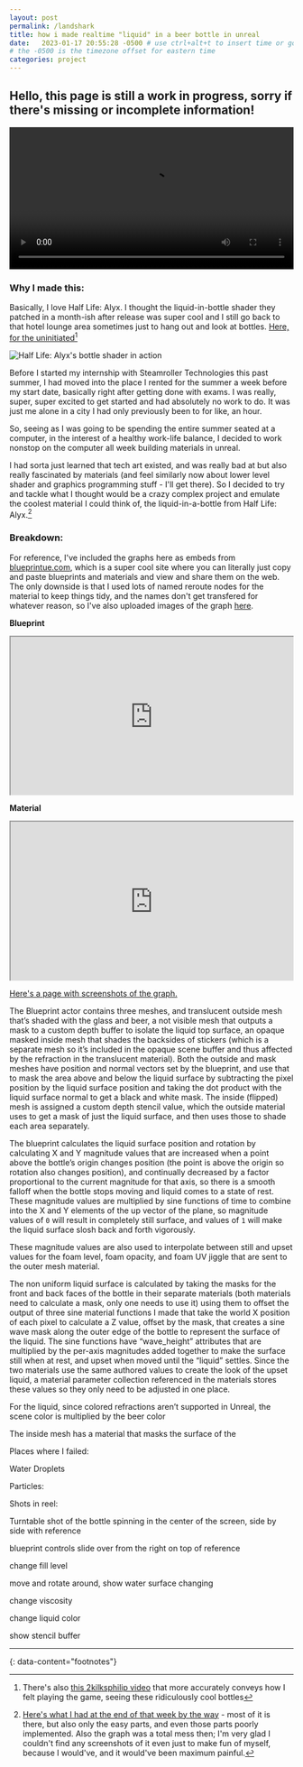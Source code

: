 ```yaml
---
layout: post
permalink: /landshark
title: how i made realtime "liquid" in a beer bottle in unreal
date:   2023-01-17 20:55:28 -0500 # use ctrl+alt+t to insert time or go to command palette
# the -0500 is the timezone offset for eastern time
categories: project
---
```


<style>
.EmbedWrapper {
    position: relative;
    padding-bottom: 56.25%; /* 16:9 */
    height: 0;
    overflow: hidden;
}
.EmbedWrapper iframe {
    position: absolute;
    top: 0;
    left: 0;
    width: 100%;
    height: 100%;
}
</style>

## Hello, this page is still a work in progress, sorry if there's missing or incomplete information!


 <video width="100%" controls autoplay loop>
  <source src="https://raw.githubusercontent.com/BillyJoelsNightmareExplosion/BillyJoelsNightmareExplosion.github.io/master/_files/photos/landshark/good_take_loop.mp4" type="video/mp4">
  Your browser does not support the video tag.
</video> 

### Why I made this:

Basically, I love Half Life: Alyx. I thought the liquid-in-bottle shader they patched in a month-ish after release was super cool and I still go back to that hotel lounge area sometimes just to hang out and look at bottles. [Here, for the uninitiated](https://youtu.be/9XWxsJKpYYI?t=163)[^1]

<img src="https://cdn.vox-cdn.com/thumbor/wOs1AdQcP0Rft3t5ppjruWPZn0s=/0x0:1322x910/1200x800/filters:focal(556x350:766x560)/cdn.vox-cdn.com/uploads/chorus_image/image/66862838/half_life_alyx_booze.0.jpg" alt="Half Life: Alyx's bottle shader in action">

Before I started my internship with Steamroller Technologies this past summer, I had moved into the place I rented for the summer a week before my start date, basically right after getting done with exams. I was really, super, super excited to get started and had absolutely no work to do. It was just me alone in a city I had only previously been to for like, an hour. 

So, seeing as I was going to be spending the entire summer seated at a computer, in the interest of a healthy work-life balance, I decided to work nonstop on the computer all week building materials in unreal. 

I had sorta just learned that tech art existed, and was really bad at but also really fascinated by materials (and feel similarly now about lower level shader and graphics programming stuff - I'll get there). So I decided to try and tackle what I thought would be a crazy complex project and emulate the coolest material I could think of, the liquid-in-a-bottle from Half Life: Alyx.[^2]


### Breakdown:

For reference, I've included the graphs here as embeds from [blueprintue.com](https://blueprintue.com/), which is a super cool site where you can literally just copy and paste blueprints and materials and view and share them on the web. The only downside is that I used lots of named reroute nodes for the material to keep things tidy, and the names don't get transfered for whatever reason, so I've also uploaded images of the graph [here](/landshark_mat_images).

**Blueprint**

<div class="EmbedWrapper">
<iframe src="https://blueprintue.com/render/fy577lgl/" scrolling="no" allowfullscreen></iframe>
</div>

 **Material**

<div class="EmbedWrapper">
<iframe src="https://blueprintue.com/render/iznmevvd/" scrolling="no" allowfullscreen></iframe>
</div>

[Here's a page with screenshots of the graph.](/landshark_mat_images)

The Blueprint actor contains three meshes, and translucent outside mesh that’s shaded with the glass and beer, a not visible mesh that outputs a mask to a custom depth buffer to isolate the liquid top surface, an opaque masked inside mesh that shades the backsides of stickers (which is a separate mesh so it’s included in the opaque scene buffer and thus affected by the refraction in the translucent material). Both the outside and mask meshes have position and normal vectors set by the blueprint, and use that to mask the area above and below the liquid surface by subtracting the pixel position by the liquid surface position and taking the dot product with the liquid surface normal to get a black and white mask. The inside (flipped) mesh is assigned a custom depth stencil value, which the outside material uses to get a mask of just the liquid surface, and then uses those to shade each area separately.

The blueprint calculates the liquid surface position and rotation by calculating X and Y magnitude values that are increased when a point above the bottle’s origin changes position (the point is above the origin so rotation also changes position), and continually decreased by a factor proportional to the current magnitude for that axis, so there is a smooth falloff when the bottle stops moving and liquid comes to a state of rest. These magnitude values are multiplied by sine functions of time to combine into the X and Y elements of the up vector of the plane, so magnitude values of `0` will result in completely still surface, and values of `1` will make the liquid surface slosh back and forth vigorously.

These magnitude values are also used to interpolate between still and upset values for the foam level, foam opacity, and foam UV jiggle that are sent to the outer mesh material.

The non uniform liquid surface is calculated by taking the masks for the front and back faces of the bottle in their separate materials (both materials need to calculate a mask, only one needs to use it) using them to offset the output of three sine material functions I made that take the world X position of each pixel to calculate a Z value, offset by the mask, that creates a sine wave mask along the outer edge of the bottle to represent the surface of the liquid. The sine functions have “wave_height” attributes that are multiplied by the per-axis magnitudes added together to make the surface still when at rest, and upset when moved until the “liquid” settles. Since the two materials use the same authored values to create the look of the upset liquid, a material parameter collection referenced in the materials stores these values so they only need to be adjusted in one place.




For the liquid, since colored refractions aren’t supported in Unreal, the scene color is multiplied by the beer color

The inside mesh has a material that masks the surface of the 

Places where I failed:

Water Droplets

Particles:


Shots in reel:

Turntable shot of the bottle spinning in the center of the screen, side by side with reference

blueprint controls slide over from the right on top of reference

change fill level

move and rotate around, show water surface changing

change viscosity

change liquid color

show stencil buffer

---
{: data-content="footnotes"}

[^1]: There's also [this 2kilksphilip video](https://www.youtube.com/watch?v=8kQW2jFPYZo) that more accurately conveys how I felt playing the game, seeing these ridiculously cool bottles

[^2]: [Here's what I had at the end of that week by the way](https://www.youtube.com/watch?v=0S25k2flpcw) - most of it is there, but also only the easy parts, and even those parts poorly implemented. Also the graph was a total mess then; I'm very glad I couldn't find any screenshots of it even just to make fun of myself, because I would've, and it would've been maximum painful.
